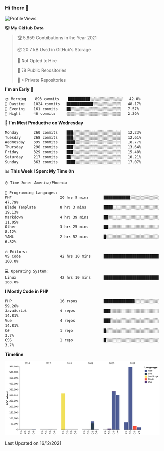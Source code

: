 ### Hi there 👋

<!--START_SECTION:waka-->
![Profile Views](http://img.shields.io/badge/Profile%20Views-7-blue)

**🐱 My GitHub Data** 

> 🏆 5,859 Contributions in the Year 2021
 > 
> 📦 20.7 kB Used in GitHub's Storage 
 > 
> 🚫 Not Opted to Hire
 > 
> 📜 78 Public Repositories 
 > 
> 🔑 4 Private Repositories  
 > 
**I'm an Early 🐤** 

```text
🌞 Morning    893 commits    ██████████░░░░░░░░░░░░░░░   42.0% 
🌆 Daytime    1024 commits   ████████████░░░░░░░░░░░░░   48.17% 
🌃 Evening    161 commits    ██░░░░░░░░░░░░░░░░░░░░░░░   7.57% 
🌙 Night      48 commits     ░░░░░░░░░░░░░░░░░░░░░░░░░   2.26%

```
📅 **I'm Most Productive on Wednesday** 

```text
Monday       260 commits    ███░░░░░░░░░░░░░░░░░░░░░░   12.23% 
Tuesday      268 commits    ███░░░░░░░░░░░░░░░░░░░░░░   12.61% 
Wednesday    399 commits    ████░░░░░░░░░░░░░░░░░░░░░   18.77% 
Thursday     290 commits    ███░░░░░░░░░░░░░░░░░░░░░░   13.64% 
Friday       329 commits    ███░░░░░░░░░░░░░░░░░░░░░░   15.48% 
Saturday     217 commits    ██░░░░░░░░░░░░░░░░░░░░░░░   10.21% 
Sunday       363 commits    ████░░░░░░░░░░░░░░░░░░░░░   17.07%

```


📊 **This Week I Spent My Time On** 

```text
⌚︎ Time Zone: America/Phoenix

💬 Programming Languages: 
PHP                      20 hrs 9 mins       ████████████░░░░░░░░░░░░░   47.79% 
Blade Template           8 hrs 3 mins        ████░░░░░░░░░░░░░░░░░░░░░   19.13% 
Markdown                 4 hrs 39 mins       ██░░░░░░░░░░░░░░░░░░░░░░░   11.05% 
Other                    3 hrs 25 mins       ██░░░░░░░░░░░░░░░░░░░░░░░   8.12% 
YAML                     2 hrs 52 mins       █░░░░░░░░░░░░░░░░░░░░░░░░   6.82%

🔥 Editors: 
VS Code                  42 hrs 10 mins      █████████████████████████   100.0%

💻 Operating System: 
Linux                    42 hrs 10 mins      █████████████████████████   100.0%

```

**I Mostly Code in PHP** 

```text
PHP                      16 repos            ██████████████░░░░░░░░░░░   59.26% 
JavaScript               4 repos             ███░░░░░░░░░░░░░░░░░░░░░░   14.81% 
Vue                      4 repos             ███░░░░░░░░░░░░░░░░░░░░░░   14.81% 
C#                       1 repo              █░░░░░░░░░░░░░░░░░░░░░░░░   3.7% 
CSS                      1 repo              █░░░░░░░░░░░░░░░░░░░░░░░░   3.7%

```


**Timeline**

![Chart not found](https://raw.githubusercontent.com/mikebronner/mikebronner/master/charts/bar_graph.png) 


 Last Updated on 16/12/2021
<!--END_SECTION:waka-->

<!--
**mikebronner/mikebronner** is a ✨ _special_ ✨ repository because its `README.md` (this file) appears on your GitHub profile.

Here are some ideas to get you started:

- 🔭 I’m currently working on ...
- 🌱 I’m currently learning ...
- 👯 I’m looking to collaborate on ...
- 🤔 I’m looking for help with ...
- 💬 Ask me about ...
- 📫 How to reach me: ...
- 😄 Pronouns: ...
- ⚡ Fun fact: ...
-->
